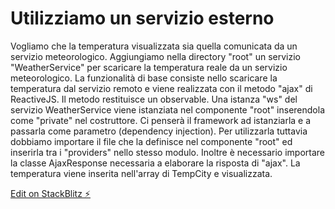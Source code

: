 # Utilizziamo un servizio esterno

Vogliamo che la temperatura visualizzata sia quella comunicata da un servizio meteorologico.
Aggiungiamo nella directory "root" un servizio "WeatherService" per scaricare la temperatura reale da un servizio meteorologico. La funzionalità di base consiste nello scaricare la temperatura dal servizio remoto e viene realizzata con il metodo "ajax" di ReactiveJS. Il metodo restituisce un observable.
Una istanza "ws" del servizio WeatherService viene istanziata nel componente "root" inserendola come "private" nel costruttore. Ci penserà il framework ad istanziarla e a passarla come parametro (dependency injection).
Per utilizzarla tuttavia dobbiamo importare il file che la definisce nel componente "root" ed inserirla tra i "providers" nello stesso modulo.
Inoltre è necessario importare la classe AjaxResponse necessaria a elaborare la risposta di "ajax".
La temperatura viene inserita nell'array di TempCity e visualizzata.

[Edit on StackBlitz ⚡️](https://stackblitz.com/edit/angular-2wtzrm)
